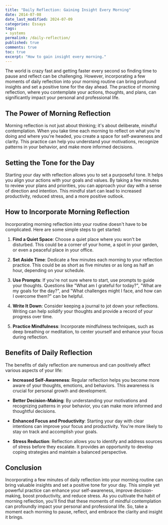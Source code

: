 ```yaml
---
title: "Daily Reflection: Gaining Insight Every Morning"
date: 2014-07-08
date_last_modified: 2024-07-09
categories: Essays
tags: 
- systems
permalink: /daily-reflection/
published: true
comments: true
toc: true
excerpt: "How to gain insight every morning."
---
```

The world is crazy fast and getting faster every second so finding time to pause and reflect can be challenging. However, incorporating a few moments of daily reflection into your morning routine can bring profound insights and set a positive tone for the day ahead. The practice of morning reflection, where you contemplate your actions, thoughts, and plans, can significantly impact your personal and professional life.

## The Power of Morning Reflection
Morning reflection is not just about thinking; it's about deliberate, mindful contemplation. When you take time each morning to reflect on what you're doing and where you're headed, you create a space for self-awareness and clarity. This practice can help you understand your motivations, recognize patterns in your behavior, and make more informed decisions.

## Setting the Tone for the Day
Starting your day with reflection allows you to set a purposeful tone. It helps you align your actions with your goals and values. By taking a few minutes to review your plans and priorities, you can approach your day with a sense of direction and intention. This mindful start can lead to increased productivity, reduced stress, and a more positive outlook.

## How to Incorporate Morning Reflection
Incorporating morning reflection into your routine doesn't have to be complicated. Here are some simple steps to get started:

1. **Find a Quiet Space**: Choose a quiet place where you won't be disturbed. This could be a corner of your home, a spot in your garden, or even a peaceful place in your office.

2. **Set Aside Time**: Dedicate a few minutes each morning to your reflection practice. This could be as short as five minutes or as long as half an hour, depending on your schedule.

3. **Use Prompts**: If you're not sure where to start, use prompts to guide your thoughts. Questions like "What am I grateful for today?", "What are my goals for the day?", and "What challenges might I face, and how can I overcome them?" can be helpful.

4. **Write It Down**: Consider keeping a journal to jot down your reflections. Writing can help solidify your thoughts and provide a record of your progress over time.

5. **Practice Mindfulness**: Incorporate mindfulness techniques, such as deep breathing or meditation, to center yourself and enhance your focus during reflection.

## Benefits of Daily Reflection
The benefits of daily reflection are numerous and can positively affect various aspects of your life:

- **Increased Self-Awareness**: Regular reflection helps you become more aware of your thoughts, emotions, and behaviors. This awareness is crucial for personal growth and development.

- **Better Decision-Making**: By understanding your motivations and recognizing patterns in your behavior, you can make more informed and thoughtful decisions.

- **Enhanced Focus and Productivity**: Starting your day with clear intentions can improve your focus and productivity. You're more likely to stay on track and accomplish your goals.

- **Stress Reduction**: Reflection allows you to identify and address sources of stress before they escalate. It provides an opportunity to develop coping strategies and maintain a balanced perspective.

## Conclusion
Incorporating a few minutes of daily reflection into your morning routine can bring valuable insights and set a positive tone for your day. This simple yet powerful practice can enhance your self-awareness, improve decision-making, boost productivity, and reduce stress. As you cultivate the habit of morning reflection, you'll find that these moments of mindful contemplation can profoundly impact your personal and professional life. So, take a moment each morning to pause, reflect, and embrace the clarity and insight it brings.